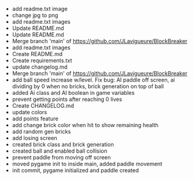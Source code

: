- add readme.txt image
- change jpg to png
- add readme.txt images
- Update README.md
- Update README.md
- Merge branch 'main' of https://github.com/JLavigueure/BlockBreaker
- add readme.txt images
- Create README.md
- Create requirements.txt
- update changelog.md
- Merge branch 'main' of https://github.com/JLavigueure/BlockBreaker
- add ball speed increase w/level. Fix bug: AI paddle off screen, ai dividing by 0 when no bricks, brick generation on top of ball
- added Ai class and AI boolean in game variables
- prevent getting points after reaching 0 lives
- Create CHANGELOG.md
- update colors
- add points feature
- add change brick color when hit to show remaining health
- add random gen bricks
- add losing screen
- created brick class and brick generation
- created ball and enabled ball collision
- prevent paddle from moving off screen
- moved pygame init to inside main, added paddle movement
- init commit, pygame initialized and paddle created
